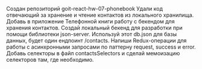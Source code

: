 Создан репозиторий goit-react-hw-07-phonebook
Удали код отвечающий за хранение и чтение контактов из локального хранилища.
Добавь в приложение Телефонной книги работу с бекендом для хранения контактов.
Создай локальный бекенд для разработки при помощи библиотеки json-server.
Используй этот db.json для базы данных, будет один ендпоинт /contacts.
Напиши Redux-операции для работы с асинхронными запросами по паттерну request, success и error.
Добавь селекторы в файл contactsSelectors и сделай мемоизацию селекторов там, где необходимо.